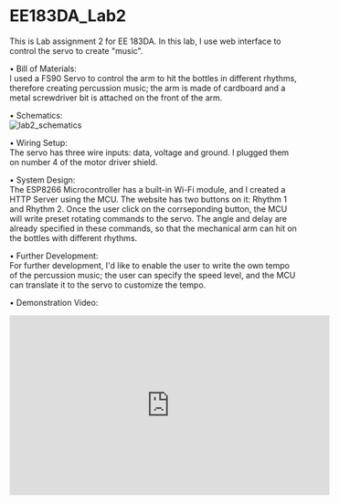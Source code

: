 # EE183DA_Lab2

This is Lab assignment 2 for EE 183DA. In this lab, I use web interface to control the servo to create "music".

•	Bill of Materials:  
I used a FS90 Servo to control the arm to hit the bottles in different rhythms, therefore creating percussion music; the arm is made of cardboard and a metal screwdriver bit is attached on the front of the arm.

•	Schematics:  
![lab2_schematics](https://cloud.githubusercontent.com/assets/18479261/22621697/998ffe26-eade-11e6-98b8-8a3cb600074a.jpg)

•	Wiring Setup:  
The servo has three wire inputs: data, voltage and ground. I plugged them on number 4 of the motor driver shield.

•	System Design:  
The ESP8266 Microcontroller has a built-in Wi-Fi module, and I created a HTTP Server using the MCU. The website has two buttons on it: Rhythm 1 and Rhythm 2. Once the user click on the corrseponding button, the MCU will write preset rotating commands to the servo. The angle and delay are already specified in these commands, so that the mechanical arm can hit on the bottles with different rhythms.  

•	Further Development:  
For further development, I'd like to enable the user to write the own tempo of the percussion music; the user can specify the speed level, and the MCU can translate it to the servo to customize the tempo. 

• Demonstration Video:
<iframe width="560" height="315" src="https://www.youtube.com/embed/dPO47teA6w8" frameborder="0" allowfullscreen></iframe>

